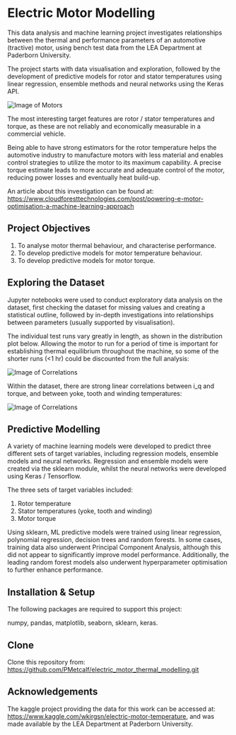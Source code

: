 # Electric Motor Modelling

This data analysis and machine learning project investigates relationships between the thermal and performance parameters of an automotive (tractive) motor, using bench test data from the LEA Department at Paderborn University. 

The project starts with data visualisation and exploration, followed by the development of predictive models for rotor and stator temperatures using linear regression, ensemble methods and neural networks using the Keras API.

![Image of Motors](https://github.com/PMetcalf/electric_motor_thermal_modelling/blob/master/Miscellaneous/shutterstock_349645442.jpg)

The most interesting target features are rotor / stator temperatures and torque, as these are not reliably and economically measurable in a commercial vehicle.

Being able to have strong estimators for the rotor temperature helps the automotive industry to manufacture motors with less material and enables control strategies to utilize the motor to its maximum capability. A precise torque estimate leads to more accurate and adequate control of the motor, reducing power losses and eventually heat build-up.

An article about this investigation can be found at: https://www.cloudforesttechnologies.com/post/powering-e-motor-optimisation-a-machine-learning-approach

Project Objectives
-----

1. To analyse motor thermal behaviour, and characterise performance.
2. To develop predictive models for motor temperature behaviour.
3. To develop predictive models for motor torque.

Exploring the Dataset
-----

Jupyter notebooks were used to conduct exploratory data analysis on the dataset, first checking the dataset for missing values and creating a statistical outline, followed by in-depth investigations into relationships between parameters (usually supported by visualisation).

The individual test runs vary greatly in length, as shown in the distribution plot below. Allowing the motor to run for a period of time is important for establishing thermal equilibrium throughout the machine, so some of the shorter runs (<1 hr) could be discounted from the full analysis:

![Image of Correlations](https://github.com/PMetcalf/electric_motor_thermal_modelling/blob/master/Reports/Figures/YC_Measurement_Session_Length_2020_08_25-11_45_21.png)

Within the dataset, there are strong linear correlations between i_q and torque, and between yoke, tooth and winding temperatures:

![Image of Correlations](https://github.com/PMetcalf/electric_motor_thermal_modelling/blob/master/Reports/Figures/YC_Motor_Data_Correlations_2020_08_04-10_43_03.png)

Predictive Modelling
-----

A variety of machine learning models were developed to predict three different sets of target variables, including regression models, ensemble models and neural networks. Regression and ensemble models were created via the sklearn module, whilst the neural networks were developed using Keras / Tensorflow.

The three sets of target variables included:
1. Rotor temperature
2. Stator temperatures (yoke, tooth and winding)
3. Motor torque

Using sklearn, ML predictive models were trained using linear regression, polynomial regression, decision trees and random forests. In some cases, training data also underwent Principal Component Analysis, although this did not appear to significantly improve model performance. Additionally, the leading random forest models also underwent hyperparameter optimisation to further enhance performance.

Installation & Setup
-----

The following packages are required to support this project:

numpy, pandas, matplotlib, seaborn, sklearn, keras.

Clone
-----

Clone this repository from: https://github.com/PMetcalf/electric_motor_thermal_modelling.git

Acknowledgements
-----

The kaggle project providing the data for this work can be accessed at: https://www.kaggle.com/wkirgsn/electric-motor-temperature, and was made available by the LEA Department at Paderborn University.

